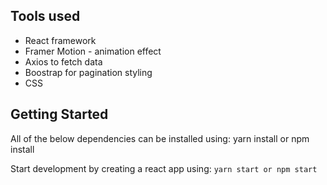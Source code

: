 ## Tools used

* React framework
* Framer Motion - animation effect
* Axios to fetch data 
* Boostrap for pagination styling
* CSS


## Getting Started

All of the below dependencies can be installed using: yarn install or npm install

Start development by creating a react app using: `yarn start or npm start`